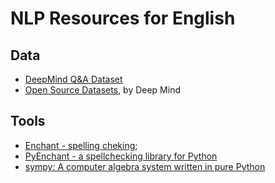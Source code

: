 # NLP Resources for English

## Data 

- [DeepMind Q&A Dataset](http://cs.nyu.edu/~kcho/DMQA/)
- [Open Source Datasets](https://deepmind.com/research/open-source/open-source-datasets/), by Deep Mind

## Tools

- [Enchant - spelling cheking](https://www.abisource.com/projects/enchant/);
- [PyEnchant - a spellchecking library for Python](http://pythonhosted.org/pyenchant/)
- [sympy: A computer algebra system written in pure Python](https://github.com/sympy/sympy)